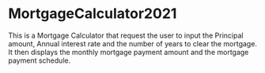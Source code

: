 # MortgageCalculator2021
This is a Mortgage Calculator that request the user to input the Principal amount, Annual interest rate and the number of years to clear the mortgage. It then displays the monthly mortgage payment amount and the mortgage payment schedule.
